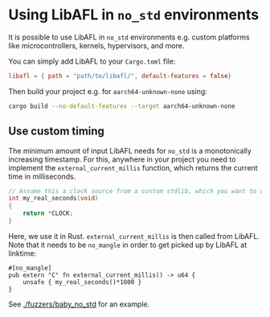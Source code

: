 # Using LibAFL in `no_std` environments

It is possible to use LibAFL in `no_std` environments e.g. custom platforms like microcontrollers, kernels, hypervisors, and more.

You can simply add LibAFL to your `Cargo.toml` file:

```toml
libafl = { path = "path/to/libafl/", default-features = false}
```

Then build your project e.g. for `aarch64-unknown-none` using:

```sh
cargo build --no-default-features --target aarch64-unknown-none
```

## Use custom timing

The minimum amount of input LibAFL needs for `no_std` is a monotonically increasing timestamp.
For this, anywhere in your project you need to implement the `external_current_millis` function, which returns the current time in milliseconds.

```c
// Assume this a clock source from a custom stdlib, which you want to use, which returns current time in seconds.
int my_real_seconds(void)
{
    return *CLOCK;
}
```

Here, we use it in Rust. `external_current_millis` is then called from LibAFL.
Note that it needs to be `no_mangle` in order to get picked up by LibAFL at linktime:

```rust,ignore
#[no_mangle]
pub extern "C" fn external_current_millis() -> u64 {
    unsafe { my_real_seconds()*1000 }
}
```

See [./fuzzers/baby_no_std](https://github.com/AFLplusplus/LibAFL/tree/main/fuzzers/baby_no_std) for an example.
